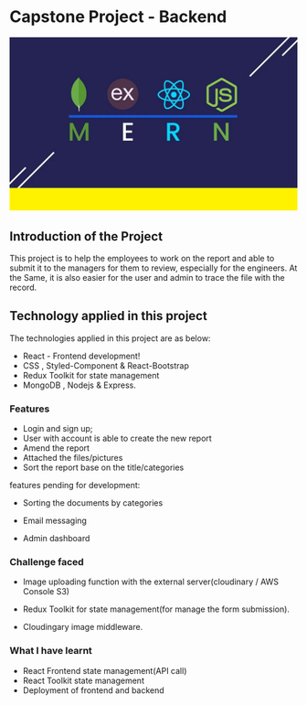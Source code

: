 # Capstone Project - Backend

![Alt text](Mernstack.png)

## Introduction of the Project

This project is to help the employees to work on the report and able to submit it to the managers for them to review, especially for the engineers.
At the Same, it is also easier for the user and admin to trace the file with the record.

## Technology applied in this project

The technologies applied in this project are as below:

- React - Frontend development!
- CSS , Styled-Component & React-Bootstrap
- Redux Toolkit for state management
- MongoDB , Nodejs & Express.

### Features

- Login and sign up;
- User with account is able to create the new report
- Amend the report
- Attached the files/pictures
- Sort the report base on the title/categories

features pending for development:

- Sorting the documents by categories

- Email messaging

- Admin dashboard

### Challenge faced

- Image uploading function with the external server(cloudinary / AWS Console S3)

- Redux Toolkit for state management(for manage the form submission).

- Cloudingary image middleware.

### What I have learnt

- React Frontend state management(API call)
- React Toolkit state management
- Deployment of frontend and backend